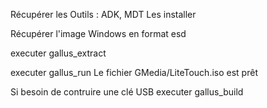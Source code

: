 Récupérer les Outils : ADK, MDT
Les installer

Récupérer l'image Windows en format esd

executer gallus_extract

executer gallus_run
Le fichier GMedia/LiteTouch.iso est prêt

Si besoin de contruire une clé USB
executer gallus_build
